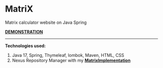 # MatriX
Matrix calculator website on Java Spring  

<b><a href="https://www.youtube.com/watch?v=mSjNQhzNelA">DEMONSTRATION</b></a>  

<hr />

<b>Technologies used:</b>  
1) Java 17, Spring, Thymeleaf, lombok, Maven, HTML, CSS
2) Nexus Repository Manager with my <b><a href="https://github.com/MrAlexeiMK/MatrixImplementation">MatrixImplementation</b></a>  
